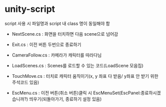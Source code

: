 # unity-script
script 사용 시 파일명과 script 내 class 명이 동일해야 함

* NextScene.cs
: 화면을 터치하면 다음 scene으로 넘어감

* Exit.cs
: 이전 버튼 두번으로 종료하기

* CameraFollow.cs
: 카메라가 캐릭터를 따라다님

* LoadScenes.cs
: Scenes를 로드할 수 있는 코드(LoadScene 모음집)

* TouchMove.cs
: 터치로 캐릭터 움직이기(x, y 좌표 다 받음/ y좌표 안 받기 위한 주석코드 있음)

* EscMenu.cs
: 이전 버튼(취소 버튼)클릭 시 EscMenuSet(EscPanel:종료하시겠습니까?) 띄우기(되돌아가기, 종료하기 설정 있음)
